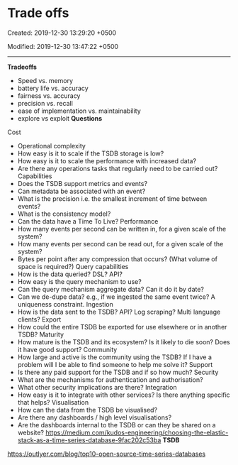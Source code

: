 # Trade offs

Created: 2019-12-30 13:29:20 +0500

Modified: 2019-12-30 13:47:22 +0500

---

**Tradeoffs**
-   Speed vs. memory
-   battery life vs. accuracy
-   fairness vs. accuracy
-   precision vs. recall
-   ease of implementation vs. maintainability
-   explore vs exploit
**Questions**

Cost
-   Operational complexity
-   How easy is it to scale if the TSDB storage is low?
-   How easy is it to scale the performance with increased data?
-   Are there any operations tasks that regularly need to be carried out?
Capabilities
-   Does the TSDB support metrics and events?
-   Can metadata be associated with an event?
-   What is the precision i.e. the smallest increment of time between events?
-   What is the consistency model?
-   Can the data have a Time To Live?
Performance
-   How many events per second can be written in, for a given scale of the system?
-   How many events per second can be read out, for a given scale of the system?
-   Bytes per point after any compression that occurs? (What volume of space is required?)
Query capabilities
-   How is the data queried? DSL? API?
-   How easy is the query mechanism to use?
-   Can the query mechanism aggregate data? Can it do it by date?
-   Can we de-dupe data? e.g., if we ingested the same event twice? A uniqueness constraint.
Ingestion
-   How is the data sent to the TSDB? API? Log scraping? Multi language clients?
Export
-   How could the entire TSDB be exported for use elsewhere or in another TSDB?
Maturity
-   How mature is the TSDB and its ecosystem? Is it likely to die soon? Does it have good support?
Community
-   How large and active is the community using the TSDB? If I have a problem will I be able to find someone to help me solve it?
Support
-   Is there any paid support for the TSDB and if so how much?
Security
-   What are the mechanisms for authentication and authorisation?
-   What other security implications are there?
Integration
-   How easy is it to integrate with other services? Is there anything specific that helps?
Visualisation
-   How can the data from the TSDB be visualised?
-   Are there any dashboards / high level visualisations?
-   Are the dashboards internal to the TSDB or can they be shared on a website?
<https://medium.com/kudos-engineering/choosing-the-elastic-stack-as-a-time-series-database-9fac202c53ba>
**TSDB**

<https://outlyer.com/blog/top10-open-source-time-series-databases>
